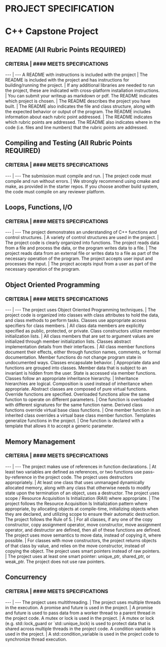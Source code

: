 # PROJECT SPECIFICATION
# C++ Capstone Project

## README (All Rubric Points REQUIRED)
### 
### CRITERIA | #### MEETS SPECIFICATIONS
--- | ---
A README with instructions is included with the project | The README is included with the project and has instructions for building/running the project.
                                                        | If any additional libraries are needed to run the project, these are indicated with cross-platform installation instructions.
                                                        | You can submit your writeup as markdown or pdf. 
The README indicates which project is chosen. | The README describes the project you have built.
                                              | The README also indicates the file and class structure, along with the expected behavior or output of the program.
The README includes information about each rubric point addressed. | The README indicates which rubric points are addressed. The README also indicates where in the code (i.e. files and line numbers) that the rubric points are addressed.

## Compiling and Testing (All Rubric Points REQUIRED)
### 
### CRITERIA | #### MEETS SPECIFICATIONS
--- | ---
The submission must compile and run. | The project code must compile and run without errors.
                                     | We strongly recommend using cmake and make, as provided in the starter repos. If you choose another build system, the code must compile on any reviewer platform.

## Loops, Functions, I/O
### 
### CRITERIA | #### MEETS SPECIFICATIONS
--- | ---
The project demonstrates an understanding of C++ functions and control structures. | A variety of control structures are used in the project.
                                                                                   | The project code is clearly organized into functions.
The project reads data from a file and process the data, or the program writes data to a file. | The project reads data from an external file or writes data to a file as part of the necessary operation of the program.
The project accepts user input and processes the input. | The project accepts input from a user as part of the necessary operation of the program.

## Object Oriented Programming
### 
### CRITERIA | #### MEETS SPECIFICATIONS
--- | ---
The project uses Object Oriented Programming techniques. | The project code is organized into classes with class attributes to hold the data, and class methods to perform tasks.
Classes use appropriate access specifiers for class members. | All class data members are explicitly specified as public, protected, or private.
Class constructors utilize member initialization lists. | All class members that are set to argument values are initialized through member initialization lists.
Classes abstract implementation details from their interfaces. | All class member functions document their effects, either through function names, comments, or formal documentation. Member functions do not change program state in undocumented ways.
Classes encapsulate behavior. | Appropriate data and functions are grouped into classes. Member data that is subject to an invariant is hidden from the user. State is accessed via member functions.
Classes follow an appropriate inheritance hierarchy. | Inheritance hierarchies are logical. Composition is used instead of inheritance when appropriate. Abstract classes are composed of pure virtual functions. Override functions are specified.
Overloaded functions allow the same function to operate on different parameters. | One function is overloaded with different signatures for the same function name.
Derived class functions override virtual base class functions. | One member function in an inherited class overrides a virtual base class member function.
Templates generalize functions in the project. | One function is declared with a template that allows it to accept a generic parameter.

## Memory Management
### 
### CRITERIA | #### MEETS SPECIFICATIONS
--- | ---
The project makes use of references in function declarations. | At least two variables are defined as references, or two functions use pass-by-reference in the project code.
The project uses destructors appropriately. | At least one class that uses unmanaged dynamically allocated memory, along with any class that otherwise needs to modify state upon the termination of an object, uses a destructor.
The project uses scope / Resource Acquisition Is Initialization (RAII) where appropriate. | The project follows the Resource Acquisition Is Initialization pattern where appropriate, by allocating objects at compile-time, initializing objects when they are declared, and utilizing scope to ensure their automatic destruction.
The project follows the Rule of 5. | For all classes, if any one of the copy constructor, copy assignment operator, move constructor, move assignment operator, and destructor are defined, then all of these functions are defined.
The project uses move semantics to move data, instead of copying it, where possible. | For classes with move constructors, the project returns objects of that class by value, and relies on the move constructor, instead of copying the object.
The project uses smart pointers instead of raw pointers. | The project uses at least one smart pointer: unique_ptr, shared_ptr, or weak_ptr. The project does not use raw pointers.

## Concurrency
### 
### CRITERIA | #### MEETS SPECIFICATIONS
--- | ---
The project uses multithreading. | The project uses multiple threads in the execution.
A promise and future is used in the project. | A promise and future is used to pass data from a worker thread to a parent thread in the project code.
A mutex or lock is used in the project. | A mutex or lock (e.g. std::lock_guard or `std::unique_lock) is used to protect data that is shared across multiple threads in the project code.
A condition variable is used in the project. | A std::condition_variable is used in the project code to synchronize thread execution.